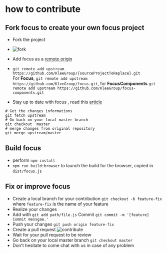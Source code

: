 # how to contribute

## Fork focus to create your own focus project
- Fork the project
- ![fork](https://cloud.githubusercontent.com/assets/286966/9465819/2e2fda74-4b30-11e5-9311-3838cbdc07db.png)
- Add focus as a [remote origin](https://help.github.com/articles/configuring-a-remote-for-a-fork/)
- `git remote add upstream https://github.com/KleeGroup/{sourceProjectToReplace}.git` <br />
For **Focus**, `git remote add upstream https://github.com/KleeGroup/focus.git`, for **FocusComponents** `git remote add upstream https://github.com/KleeGroup/focus-components.git`

- Stay up to date with focus , read this [article](https://help.github.com/articles/syncing-a-fork/)
```
# Get the changes informations
git fetch upstream
# Go back on your local master branch
git checkout  master
# merge changes from original repository
git merge upstream/master
```

## Build focus
- perform `npm install`
- `npm run build:browser` to launch the build for the browser, copied in `dist/focus.js`

## Fix or improve focus
- Create a local branch for your contribution `git checkout -b feature-fix` where `feature-fix` is the name of your feature
-  Realize your changes
-  Add with `git add path/file.js` Commit `git commit -m '[feature] Commit messgae.'`
-  Push your changes `git push origin feature-fix`
-  Create a pull request
![contribute](https://cloud.githubusercontent.com/assets/286966/9466383/c3e98ff2-4b34-11e5-985e-ad6425619bc0.gif)
- Wait for your pull request to be review
- Go back on your local master branch `git checkout master`
- Don't hesitate to come chat with us in case of any problem
